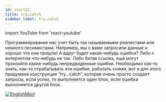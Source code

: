 ```yaml
---
id: start22
title: try…catch
sidebar_label: try…catch
---
```


import YouTube from 'react-youtube'

Программирование нас учит быть так называемыми реалистами или немного песимистами. Например, мы с вами запросили данные и хорошо что они пришли! А вдруг будет какая-нибудь ошибка? Либо с интернетом что-нибудь не так. Либо битая ссылка, ещё могут произойти какие-нибудь непредвиденные ошибки. Необходимо как-то знать, как-то отрабатывать эти ошибки, работать сними, вот и для этого придумана конструкция “try…catch”, которая очень просто создает запросы, если успех, то выполняется один блок, если ошибка выполняется другой блок.

<YouTube videoId='fr1TK-sMKww' />

[![EnglishMoji!](/img/logo/englishmoji.png)](https://apps.apple.com/kz/app/englishmoji/id6450254885)
